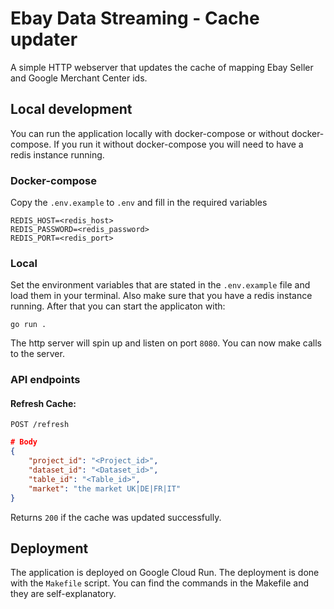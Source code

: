 # Ebay Data Streaming - Cache updater

A simple HTTP webserver that updates the cache of mapping Ebay Seller and Google Merchant Center ids.


## Local development
You can run the application locally with docker-compose or without docker-compose. If you run it without docker-compose 
you will need to have a redis instance running.

### Docker-compose
Copy the `.env.example` to `.env` and fill in the required variables

```text
REDIS_HOST=<redis_host>
REDIS_PASSWORD=<redis_password>
REDIS_PORT=<redis_port>
```

### Local
Set the environment variables that are stated in the  `.env.example` file and load them in your terminal.
Also make sure that you have a redis instance running. 
After that you can start the applicaton with:

```shell
go run .
```
The http server will spin up and listen on port `8080`. You can now make calls to the server.

### API endpoints
#### Refresh Cache:
```
POST /refresh
```

```json
# Body
{
	"project_id": "<Project_id>",
	"dataset_id": "<Dataset_id>",
	"table_id": "<Table_id>",
	"market": "the market UK|DE|FR|IT"
}
```
Returns `200` if the cache was updated successfully.

## Deployment
The application is deployed on Google Cloud Run. The deployment is done with the `Makefile` script.
You can find the commands in the Makefile and they are self-explanatory.